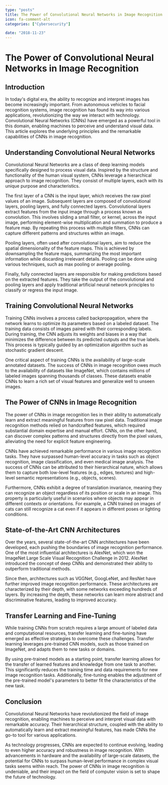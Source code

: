 ```yaml
---
type: "posts"
title: The Power of Convolutional Neural Networks in Image Recognition
icon: fa-comment-alt
categories: ["Cybersecurity"]

date: "2018-11-23"
---
```




# The Power of Convolutional Neural Networks in Image Recognition

## Introduction

In today's digital era, the ability to recognize and interpret images has become increasingly important. From autonomous vehicles to facial recognition systems, image recognition has found its way into various applications, revolutionizing the way we interact with technology. Convolutional Neural Networks (CNNs) have emerged as a powerful tool in this domain, enabling machines to perceive and understand visual data. This article explores the underlying principles and the remarkable capabilities of CNNs in image recognition.

## Understanding Convolutional Neural Networks

Convolutional Neural Networks are a class of deep learning models specifically designed to process visual data. Inspired by the structure and functionality of the human visual system, CNNs leverage a hierarchical approach to image recognition. They consist of multiple layers, each with its unique purpose and characteristics.

The first layer of a CNN is the input layer, which receives the raw pixel values of an image. Subsequent layers are composed of convolutional layers, pooling layers, and fully connected layers. Convolutional layers extract features from the input image through a process known as convolution. This involves sliding a small filter, or kernel, across the input image, performing element-wise multiplication and summation to produce a feature map. By repeating this process with multiple filters, CNNs can capture different patterns and structures within an image.

Pooling layers, often used after convolutional layers, aim to reduce the spatial dimensionality of the feature maps. This is achieved by downsampling the feature maps, summarizing the most important information while discarding irrelevant details. Pooling can be done using various techniques, such as max pooling or average pooling.

Finally, fully connected layers are responsible for making predictions based on the extracted features. They take the output of the convolutional and pooling layers and apply traditional artificial neural network principles to classify or regress the input image.

## Training Convolutional Neural Networks

Training CNNs involves a process called backpropagation, where the network learns to optimize its parameters based on a labeled dataset. The training data consists of images paired with their corresponding labels. During training, the CNN adjusts its weights and biases in a way that minimizes the difference between its predicted outputs and the true labels. This process is typically guided by an optimization algorithm such as stochastic gradient descent.

One critical aspect of training CNNs is the availability of large-scale annotated datasets. The success of CNNs in image recognition owes much to the availability of datasets like ImageNet, which contains millions of labeled images spanning thousands of classes. These datasets enable CNNs to learn a rich set of visual features and generalize well to unseen images.

## The Power of CNNs in Image Recognition

The power of CNNs in image recognition lies in their ability to automatically learn and extract meaningful features from raw pixel data. Traditional image recognition methods relied on handcrafted features, which required substantial domain expertise and manual effort. CNNs, on the other hand, can discover complex patterns and structures directly from the pixel values, alleviating the need for explicit feature engineering.

CNNs have achieved remarkable performance in various image recognition tasks. They have surpassed human-level accuracy in tasks such as object recognition, image classification, and even medical image analysis. The success of CNNs can be attributed to their hierarchical nature, which allows them to capture both low-level features (e.g., edges, textures) and high-level semantic representations (e.g., objects, scenes).

Furthermore, CNNs exhibit a degree of translation invariance, meaning they can recognize an object regardless of its position or scale in an image. This property is particularly useful in scenarios where objects may appear in different contexts or orientations. For example, a CNN trained on images of cats can still recognize a cat even if it appears in different poses or lighting conditions.

## State-of-the-Art CNN Architectures

Over the years, several state-of-the-art CNN architectures have been developed, each pushing the boundaries of image recognition performance. One of the most influential architectures is AlexNet, which won the ImageNet Large Scale Visual Recognition Challenge in 2012. AlexNet introduced the concept of deep CNNs and demonstrated their ability to outperform traditional methods.

Since then, architectures such as VGGNet, GoogLeNet, and ResNet have further improved image recognition performance. These architectures are characterized by their depth, with some networks exceeding hundreds of layers. By increasing the depth, these networks can learn more abstract and discriminative features, leading to improved accuracy.

## Transfer Learning and Fine-Tuning

While training CNNs from scratch requires a large amount of labeled data and computational resources, transfer learning and fine-tuning have emerged as effective strategies to overcome these challenges. Transfer learning leverages pre-trained CNN models, such as those trained on ImageNet, and adapts them to new tasks or domains.

By using pre-trained models as a starting point, transfer learning allows for the transfer of learned features and knowledge from one task to another. This significantly reduces the training time and data requirements for new image recognition tasks. Additionally, fine-tuning enables the adjustment of the pre-trained model's parameters to better fit the characteristics of the new task.

## Conclusion

Convolutional Neural Networks have revolutionized the field of image recognition, enabling machines to perceive and interpret visual data with remarkable accuracy. Their hierarchical structure, coupled with the ability to automatically learn and extract meaningful features, has made CNNs the go-to tool for various applications.

As technology progresses, CNNs are expected to continue evolving, leading to even higher accuracy and robustness in image recognition. With advancements in hardware and the availability of large-scale datasets, the potential for CNNs to surpass human-level performance in complex visual tasks seems within reach. The power of CNNs in image recognition is undeniable, and their impact on the field of computer vision is set to shape the future of technology.
